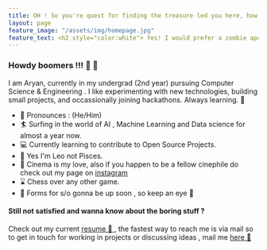 ```yaml
---
title: OH ! So you're quest for finding the treasure led you here, how intresting !
layout: page
feature_image: "/assets/img/homepage.jpg"
feature_text: <h2 style="color:white"> Yes! I would prefer a zombie apocalypse over robots taking over the world </h2>
---
```


### Howdy boomers !!! :wave: :wave: 

I am Aryan, currently in my undergrad (2nd year) pursuing Computer Science & Engineering . I like experimenting with new technologies, building small projects, and occassionally joining hackathons. Always learning. :crystal_ball:

 * :lollipop:  Pronounces : (He/Him)
 * :surfer:  Surfing in the world of AI , Machine Learning and Data science for almost a year now.
 * :computer:  Currently learning to contribute to Open Source Projects.
 * :crystal_ball:  Yes I'm Leo not Pisces. 
 * :movie_camera:  Cinema is my love, also if you happen to be a fellow cinephile do check out my page on [instagram](https://www.instagram.com/cine.bliss/)
 * :hourglass:  Chess over any other game.
 * :ribbon:  Forms for s/o gonna be up soon , so keep an eye :eyes:
 
#### Still not satisfied and wanna know about the boring stuff ? 

Check out my current [resume :scroll: ](https://drive.google.com/file/d/1nYqDciM2ElQP5rapmPPrZOLlwzGxH3QC/view?usp=sharing) , the fastest way to reach me is via mail so to get in touch for working in projects or discussing ideas , mail me [here :email: ](mailto:aryannath2@gmail.com) 
